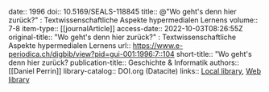 date:: 1996
doi:: 10.5169/SEALS-118845
title:: @"Wo geht's denn hier zurück?" : Textwissenschaftliche Aspekte hypermedialen Lernens
volume:: 7-8
item-type:: [[journalArticle]]
access-date:: 2022-10-03T08:26:55Z
original-title:: "Wo geht's denn hier zurück?" : Textwissenschaftliche Aspekte hypermedialen Lernens
url:: https://www.e-periodica.ch/digbib/view?pid=gui-001:1996:7::104
short-title:: "Wo geht's denn hier zurück?
publication-title:: Geschichte & Informatik
authors:: [[Daniel Perrin]]
library-catalog:: DOI.org (Datacite)
links:: [Local library](zotero://select/groups/2386895/items/3BPHKFNG), [Web library](https://www.zotero.org/groups/2386895/items/3BPHKFNG)
